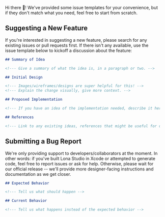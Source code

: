 Hi there :wave:! We've provided some issue templates for your convenience, but if they don't match what you need, feel free to start from scratch.

## Suggesting a New Feature

If you're interested in suggesting a new feature, please search for any existing
issues or pull requests first. If there isn't any available, use the issue
template below to kickoff a discussion about the feature:

```markdown
## Summary of Idea

<!--- Give a summary of what the idea is, in a paragraph or two. -->

## Initial Design

<!--- Images/wireframes/designs are super helpful for this! -->
<!--- Explain the change visually, give more context. -->

## Proposed Implementation

<!--- If you have an idea of the implementation needed, describe it here. -->

## References

<!--- Link to any existing ideas, references that might be useful for describing your idea.  -->
```

## Submitting a Bug Report

We're only providing support to developers/collaborators at the moment. In other words: if you've built Lona Studio in Xcode or attempted to generate code, feel free to report issues or ask for help. Otherwise, please wait for our official release -- we'll provide more designer-facing instructions and documentation as we get closer.

```markdown
## Expected Behavior

<!--- Tell us what should happen -->

## Current Behavior

<!--- Tell us what happens instead of the expected behavior -->
```

